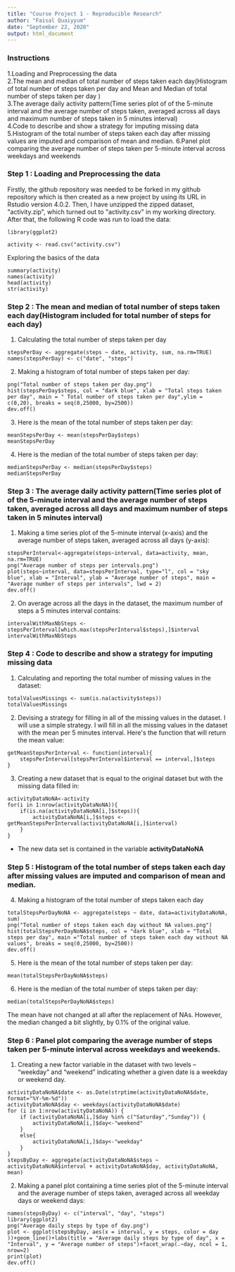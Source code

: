 ```yaml
---
title: "Course Project 1 - Reproducible Research"
author: "Faisal Quaiyyum"
date: "September 22, 2020"
output: html_document
---
```


### Instructions
1.Loading and Preprocessing the data   
2.The mean and median of total number of steps taken each day(Histogram of total number of steps taken per day and Mean and Median of total number of steps taken per day )   
3.The average daily activity pattern(Time series plot of of the 5-minute interval and the average number of steps taken, averaged across all days and maximum number of steps taken in 5 minutes interval)  
4.Code to describe and show a strategy for imputing missing data  
5.Histogram of the total number of steps taken each day after missing values are imputed and comparison of mean and median. 
6.Panel plot comparing the average number of steps taken per 5-minute interval across weekdays and weekends  


### Step 1 : Loading and Preprocessing the data

Firstly, the github repository was needed to be forked in my github repository
which is then created as a new project by using its URL in Rstudio version
4.0.2. Then, I have unzipped the zipped dataset, "activity.zip", which turned out
to "activity.csv" in my working directory. After that, the following R code was run
to load the data:

```{r, echo=TRUE}
library(ggplot2)

activity <- read.csv("activity.csv")

```

Exploring the basics of the data
```{r,echo=TRUE}
summary(activity)
names(activity)
head(activity)
str(activity)

```

### Step 2 : The mean and median of total number of steps taken each day(Histogram included for total number of steps for each day) 

1. Calculating the total number of steps taken per day

```{r}
stepsPerDay <- aggregate(steps ~ date, activity, sum, na.rm=TRUE)
names(stepsPerDay) <- c("date", "steps")
```

2. Making a histogram of total number of steps taken per day:  

```{r, echo=TRUE}
png("Total number of steps taken per day.png")
hist(stepsPerDay$steps, col = "dark blue", xlab = "Total steps taken per day", main = " Total number of steps taken per day",ylim = c(0,20), breaks = seq(0,25000, by=2500))
dev.off()

```  

3. Here is the mean of the total number of steps taken per day:  
```{r, echo=TRUE}
meanStepsPerDay <- mean(stepsPerDay$steps)
meanStepsPerDay
```
4. Here is the median of the total number of steps taken per day:
```{r, echo = TRUE}
medianStepsPerDay <- median(stepsPerDay$steps)
medianStepsPerDay
```

### Step 3 : The average daily activity pattern(Time series plot of of the 5-minute interval and the average number of steps taken, averaged across all days and maximum number of steps taken in 5 minutes interval) 

1. Making a time series plot of the 5-minute interval (x-axis) and the average number of steps taken, averaged across all days (y-axis):

```{r, echo=TRUE}
stepsPerInterval<-aggregate(steps~interval, data=activity, mean, na.rm=TRUE)
png("Average number of steps per intervals.png")
plot(steps~interval, data=stepsPerInterval, type="l", col = "sky blue", xlab = "Interval", ylab = "Average number of steps", main = "Average number of steps per intervals", lwd = 2)
dev.off()

```  

2. On average across all the days in the dataset, the maximum number of steps a 5 minutes interval contains:
```{r, echo=TRUE}
intervalWithMaxNbSteps <- stepsPerInterval[which.max(stepsPerInterval$steps),]$interval
intervalWithMaxNbSteps
```

### Step 4 : Code to describe and show a strategy for imputing missing data 

1. Calculating and reporting the total number of missing values in the dataset: 

```{r, echo=TRUE}
totalValuesMissings <- sum(is.na(activity$steps))
totalValuesMissings
```  

2. Devising a strategy for filling in all of the missing values in the dataset.
I will use a simple strategy. I will fill in all the missing values in the dataset with the mean per 5 minutes interval. Here's the function that will return the mean value:

```{r, echo=TRUE}
getMeanStepsPerInterval <- function(interval){
    stepsPerInterval[stepsPerInterval$interval == interval,]$steps
}
```
3. Creating a new dataset that is equal to the original dataset but with the missing data filled in:

```{r, echo=TRUE}
activityDataNoNA<-activity
for(i in 1:nrow(activityDataNoNA)){
    if(is.na(activityDataNoNA[i,]$steps)){
        activityDataNoNA[i,]$steps <- getMeanStepsPerInterval(activityDataNoNA[i,]$interval)
    }
}
```
 - The new data set is contained in the variable **activityDataNoNA**   

### Step 5 : Histogram of the total number of steps taken each day after missing values are imputed and comparison of mean and median.   

4. Making a histogram of the total number of steps taken each day 

```{r, echo=TRUE}
totalStepsPerDayNoNA <- aggregate(steps ~ date, data=activityDataNoNA, sum)
png("Total number of steps taken each day without NA values.png")
hist(totalStepsPerDayNoNA$steps, col = "dark blue", xlab = "Total steps per day", main ="Total number of steps taken each day without NA values", breaks = seq(0,25000, by=2500))
dev.off()
```

5. Here is the mean of the total number of steps taken per day:

```{r, echo=TRUE}
mean(totalStepsPerDayNoNA$steps)
```

6. Here is the median of the total number of steps taken per day:
```{r, echo = TRUE}
median(totalStepsPerDayNoNA$steps)
```  
The mean have not changed at all after the replacement of NAs. However, the median changed a bit slightly, by 0.1% of the original value.

### Step 6 : Panel plot comparing the average number of steps taken per 5-minute interval across weekdays and weekends.

1. Creating a new factor variable in the dataset with two levels – “weekday” and “weekend” indicating whether a given date is a weekday or weekend day.

```{r, echo = TRUE}
activityDataNoNA$date <- as.Date(strptime(activityDataNoNA$date, format="%Y-%m-%d"))
activityDataNoNA$day <- weekdays(activityDataNoNA$date)
for (i in 1:nrow(activityDataNoNA)) {
    if (activityDataNoNA[i,]$day %in% c("Saturday","Sunday")) {
        activityDataNoNA[i,]$day<-"weekend"
    }
    else{
        activityDataNoNA[i,]$day<-"weekday"
    }
}
stepsByDay <- aggregate(activityDataNoNA$steps ~ activityDataNoNA$interval + activityDataNoNA$day, activityDataNoNA, mean)
```  
2. Making a panel plot containing a time series plot of the 5-minute interval and the average number of steps taken, averaged across all weekday days or weekend days:
```{r, echo=TRUE}
names(stepsByDay) <- c("interval", "day", "steps")
library(ggplot2)
png("Average daily steps by type of day.png")
plot <- ggplot(stepsByDay, aes(x = interval, y = steps, color = day ))+geom_line()+labs(title = "Average daily steps by type of day", x = "Interval", y = "Average number of steps")+facet_wrap(.~day, ncol = 1, nrow=2)
print(plot)
dev.off()
```
